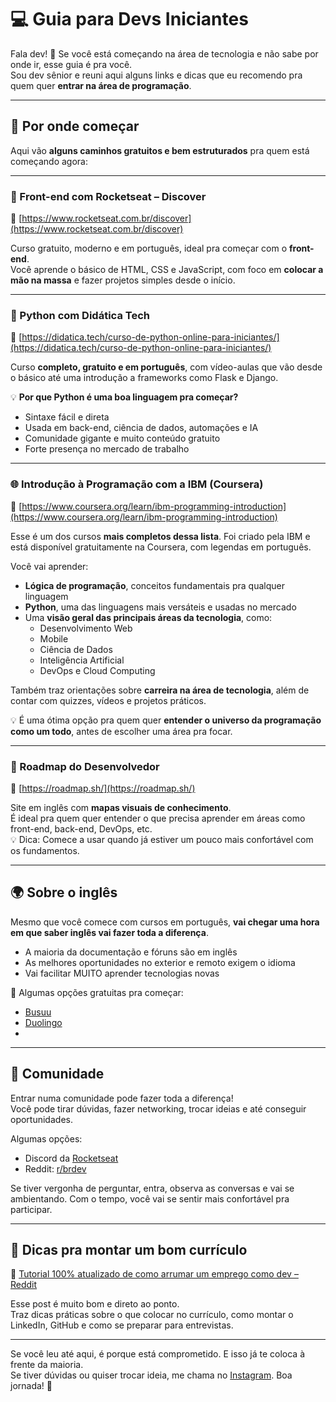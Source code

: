 # 💻 Guia para Devs Iniciantes

Fala dev! 👋 
Se você está começando na área de tecnologia e não sabe por onde ir, esse guia é pra você.  
Sou dev sênior e reuni aqui alguns links e dicas que eu recomendo pra quem quer **entrar na área de programação**.

---

## 🚀 Por onde começar

Aqui vão **alguns caminhos gratuitos e bem estruturados** pra quem está começando agora:

---

### 🎨 Front-end com Rocketseat – Discover  
🔗 [https://www.rocketseat.com.br/discover](https://www.rocketseat.com.br/discover)

Curso gratuito, moderno e em português, ideal pra começar com o **front-end**.  
Você aprende o básico de HTML, CSS e JavaScript, com foco em **colocar a mão na massa** e fazer projetos simples desde o início.

---

### 🐍 Python com Didática Tech
🔗 [https://didatica.tech/curso-de-python-online-para-iniciantes/](https://didatica.tech/curso-de-python-online-para-iniciantes/)

Curso **completo, gratuito e em português**, com vídeo-aulas que vão desde o básico até uma introdução a frameworks como Flask e Django.

💡 **Por que Python é uma boa linguagem pra começar?**  
- Sintaxe fácil e direta  
- Usada em back-end, ciência de dados, automações e IA  
- Comunidade gigante e muito conteúdo gratuito  
- Forte presença no mercado de trabalho

---

### 🌐 Introdução à Programação com a IBM (Coursera)  
🔗 [https://www.coursera.org/learn/ibm-programming-introduction](https://www.coursera.org/learn/ibm-programming-introduction)

Esse é um dos cursos **mais completos dessa lista**. Foi criado pela IBM e está disponível gratuitamente na Coursera, com legendas em português.

Você vai aprender:
- **Lógica de programação**, conceitos fundamentais pra qualquer linguagem  
- **Python**, uma das linguagens mais versáteis e usadas no mercado  
- Uma **visão geral das principais áreas da tecnologia**, como:
  - Desenvolvimento Web  
  - Mobile  
  - Ciência de Dados  
  - Inteligência Artificial  
  - DevOps e Cloud Computing  

Também traz orientações sobre **carreira na área de tecnologia**, além de contar com quizzes, vídeos e projetos práticos.

💡 É uma ótima opção pra quem quer **entender o universo da programação como um todo**, antes de escolher uma área pra focar.

---

### 🧭 Roadmap do Desenvolvedor  
🔗 [https://roadmap.sh/](https://roadmap.sh/)

Site em inglês com **mapas visuais de conhecimento**.  
É ideal pra quem quer entender o que precisa aprender em áreas como front-end, back-end, DevOps, etc.  
💡 Dica: Comece a usar quando já estiver um pouco mais confortável com os fundamentos.

---

## 🌍 Sobre o inglês

Mesmo que você comece com cursos em português, **vai chegar uma hora em que saber inglês vai fazer toda a diferença**.

- A maioria da documentação e fóruns são em inglês  
- As melhores oportunidades no exterior e remoto exigem o idioma  
- Vai facilitar MUITO aprender tecnologias novas

💬 Algumas opções gratuitas pra começar:
- [Busuu](https://www.busuu.com/)
- [Duolingo](https://www.duolingo.com/)
- 
---

## 👥 Comunidade

Entrar numa comunidade pode fazer toda a diferença!  
Você pode tirar dúvidas, fazer networking, trocar ideias e até conseguir oportunidades.

Algumas opções:
- Discord da [Rocketseat](https://discord.gg/rocketseat)
- Reddit: [r/brdev](https://www.reddit.com/r/brdev/)

Se tiver vergonha de perguntar, entra, observa as conversas e vai se ambientando. Com o tempo, você vai se sentir mais confortável pra participar.

---

## 📄 Dicas pra montar um bom currículo

🔗 [Tutorial 100% atualizado de como arrumar um emprego como dev – Reddit](https://www.reddit.com/r/brdev/comments/1jiti78/tutorial_100_atualizado_de_como_arrumar_um_emprego/)

Esse post é muito bom e direto ao ponto.  
Traz dicas práticas sobre o que colocar no currículo, como montar o LinkedIn, GitHub e como se preparar para entrevistas.

---

Se você leu até aqui, é porque está comprometido. E isso já te coloca à frente da maioria.  
Se tiver dúvidas ou quiser trocar ideia, me chama no [Instagram](https://www.instagram.com/lucianosantosp/). Boa jornada! 🚀

